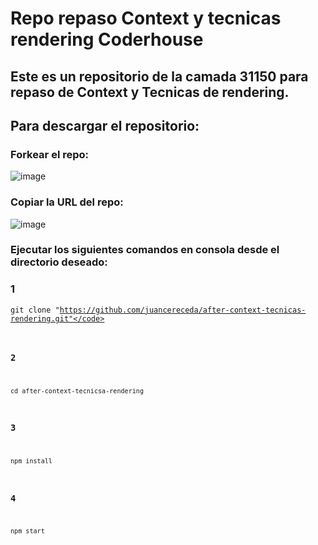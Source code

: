 # Repo repaso Context y tecnicas rendering Coderhouse

## Este es un repositorio de la camada 31150 para repaso de Context y Tecnicas de rendering.

## Para descargar el repositorio:

### Forkear el repo:

![image](https://user-images.githubusercontent.com/80549567/167920049-5893d543-3d55-4e50-9f74-37ee40c37bb4.png)

### Copiar la URL del repo:

![image](https://user-images.githubusercontent.com/80549567/167920169-68744c0f-41f6-4e59-a0be-5ecba84faf13.png)

### Ejecutar los siguientes comandos en consola desde el directorio deseado: 

### 1
<code>git clone "https://github.com/juancereceda/after-context-tecnicas-rendering.git"</code>

### 2
<code>cd after-context-tecnicsa-rendering</code>


### 3
<code>npm install</code>

### 4
<code>npm start</code>
